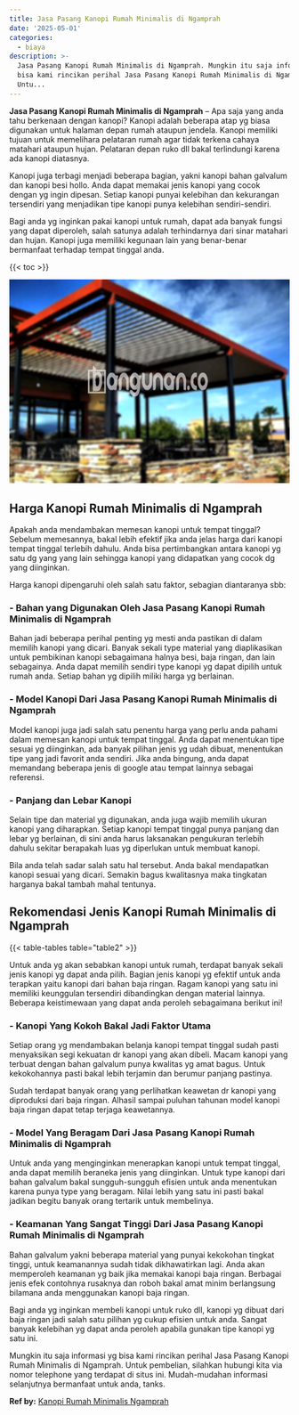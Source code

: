```yaml
---
title: Jasa Pasang Kanopi Rumah Minimalis di Ngamprah
date: '2025-05-01'
categories:
  - biaya
description: >-
  Jasa Pasang Kanopi Rumah Minimalis di Ngamprah. Mungkin itu saja informasi yg
  bisa kami rincikan perihal Jasa Pasang Kanopi Rumah Minimalis di Ngamprah.
  Untu...
---
```


**Jasa Pasang Kanopi Rumah Minimalis di Ngamprah** – Apa saja yang anda tahu berkenaan dengan kanopi? Kanopi adalah beberapa atap yg biasa digunakan untuk halaman depan rumah ataupun jendela. Kanopi memiliki tujuan untuk memelihara pelataran rumah agar tidak terkena cahaya matahari ataupun hujan. Pelataran depan ruko dll bakal terlindungi karena ada kanopi diatasnya.

Kanopi juga terbagi menjadi beberapa bagian, yakni kanopi bahan galvalum dan kanopi besi hollo. Anda dapat memakai jenis kanopi yang cocok dengan yg ingin dipesan. Setiap kanopi punyai kelebihan dan kekurangan tersendiri yang menjadikan tipe kanopi punya kelebihan sendiri-sendiri.

Bagi anda yg inginkan pakai kanopi untuk rumah, dapat ada banyak fungsi yang dapat diperoleh, salah satunya adalah terhindarnya dari sinar matahari dan hujan. Kanopi juga memiliki kegunaan lain yang benar-benar bermanfaat terhadap tempat tinggal anda.

{{< toc >}}

![Jasa Pasang Kanopi Rumah Minimalis di Ngamprah](/images/harga-kanopi-minimalis-12.png)

## Harga Kanopi Rumah Minimalis di Ngamprah

Apakah anda mendambakan memesan kanopi untuk tempat tinggal? Sebelum memesannya, bakal lebih efektif jika anda jelas harga dari kanopi tempat tinggal terlebih dahulu. Anda bisa pertimbangkan antara kanopi yg satu dg yang yang lain sehingga kanopi yang didapatkan yang cocok dg yang diinginkan.

Harga kanopi dipengaruhi oleh salah satu faktor, sebagian diantaranya sbb:

### \- Bahan yang Digunakan Oleh Jasa Pasang Kanopi Rumah Minimalis di Ngamprah

Bahan jadi beberapa perihal penting yg mesti anda pastikan di dalam memilih kanopi yang dicari. Banyak sekali type material yang diaplikasikan untuk pembikinan kanopi sebagaimana halnya besi, baja ringan, dan lain sebagainya. Anda dapat memilih sendiri type kanopi yg dapat dipilih untuk rumah anda. Setiap bahan yg dipilih miliki harga yg berlainan.

### \- Model Kanopi Dari Jasa Pasang Kanopi Rumah Minimalis di Ngamprah

Model kanopi juga jadi salah satu penentu harga yang perlu anda pahami dalam memesan kanopi untuk tempat tinggal. Anda dapat menentukan tipe sesuai yg diinginkan, ada banyak pilihan jenis yg udah dibuat, menentukan tipe yang jadi favorit anda sendiri. Jika anda bingung, anda dapat memandang beberapa jenis di google atau tempat lainnya sebagai referensi.

### \- Panjang dan Lebar Kanopi

Selain tipe dan material yg digunakan, anda juga wajib memilih ukuran kanopi yang diharapkan. Setiap kanopi tempat tinggal punya panjang dan lebar yg berlainan, di sini anda harus laksanakan pengukuran terlebih dahulu sekitar berapakah luas yg diperlukan untuk membuat kanopi.

Bila anda telah sadar salah satu hal tersebut. Anda bakal mendapatkan kanopi sesuai yang dicari. Semakin bagus kwalitasnya maka tingkatan harganya bakal tambah mahal tentunya.

## Rekomendasi Jenis Kanopi Rumah Minimalis di Ngamprah

{{< table-tables table="table2" >}}

Untuk anda yg akan sebabkan kanopi untuk rumah, terdapat banyak sekali jenis kanopi yg dapat anda pilih. Bagian jenis kanopi yg efektif untuk anda terapkan yaitu kanopi dari bahan baja ringan. Ragam kanopi yang satu ini memiliki keunggulan tersendiri dibandingkan dengan material lainnya. Beberapa keistimewaan yang dapat anda peroleh sebagaimana berikut ini!

### \- Kanopi Yang Kokoh Bakal Jadi Faktor Utama

Setiap orang yg mendambakan belanja kanopi tempat tinggal sudah pasti menyaksikan segi kekuatan dr kanopi yang akan dibeli. Macam kanopi yang terbuat dengan bahan galvalum punya kwalitas yg amat bagus. Untuk kekokohannya pasti bakal lebih terjamin dan berumur panjang pastinya.

Sudah terdapat banyak orang yang perlihatkan keawetan dr kanopi yang diproduksi dari baja ringan. Alhasil sampai puluhan tahunan model kanopi baja ringan dapat tetap terjaga keawetannya.

### \- Model Yang Beragam Dari Jasa Pasang Kanopi Rumah Minimalis di Ngamprah

Untuk anda yang menginginkan menerapkan kanopi untuk tempat tinggal, anda dapat memilih beraneka jenis yang diinginkan. Untuk type kanopi dari bahan galvalum bakal sungguh-sungguh efisien untuk anda menentukan karena punya type yang beragam. Nilai lebih yang satu ini pasti bakal jadikan begitu banyak orang tertarik untuk membelinya.

### \- Keamanan Yang Sangat Tinggi Dari Jasa Pasang Kanopi Rumah Minimalis di Ngamprah

Bahan galvalum yakni beberapa material yang punyai kekokohan tingkat tinggi, untuk keamanannya sudah tidak dikhawatirkan lagi. Anda akan memperoleh keamanan yg baik jika memakai kanopi baja ringan. Berbagai jenis efek contohnya rusaknya dan roboh bakal amat minim berlangsung bilamana anda menggunakan kanopi baja ringan.

Bagi anda yg inginkan membeli kanopi untuk ruko dll, kanopi yg dibuat dari baja ringan jadi salah satu pilihan yg cukup efisien untuk anda. Sangat banyak kelebihan yg dapat anda peroleh apabila gunakan tipe kanopi yg satu ini.

Mungkin itu saja informasi yg bisa kami rincikan perihal Jasa Pasang Kanopi Rumah Minimalis di Ngamprah. Untuk pembelian, silahkan hubungi kita via nomor telephone yang terdapat di situs ini. Mudah-mudahan informasi selanjutnya bermanfaat untuk anda, tanks.

**Ref by:**  [Kanopi Rumah Minimalis Ngamprah](https://id.wikipedia.org/wiki/Kanopi)
